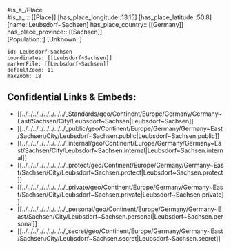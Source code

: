 ﻿---
location: [50.8,13.15] 
mapzoom: [7,12] 
mapmarker: city 
type: City
tags:
- geo/City


SpocWebEntityId: 31963
isDeleted: false
confidential: public

---
#is_a_/Place  
#is_a_ :: [[Place]] 
[has_place_longitude::13.15] 
[has_place_latitude::50.8] 
[name::Leubsdorf~Sachsen] 
has_place_country:: [[Germany]]  
has_place_province:: [[Sachsen]]  
[Population::] 
[Unknown::] 


```leaflet
id: Leubsdorf~Sachsen
coordinates: [[Leubsdorf~Sachsen]] 
markerFile: [[Leubsdorf~Sachsen]] 
defaultZoom: 11 
maxZoom: 18
```


## Confidential Links & Embeds: 
- [[../../../../../../../../_Standards/geo/Continent/Europe/Germany/Germany~East/Sachsen/City/Leubsdorf~Sachsen|Leubsdorf~Sachsen]] 
- [[../../../../../../../../_public/geo/Continent/Europe/Germany/Germany~East/Sachsen/City/Leubsdorf~Sachsen.public|Leubsdorf~Sachsen.public]] 
- [[../../../../../../../../_internal/geo/Continent/Europe/Germany/Germany~East/Sachsen/City/Leubsdorf~Sachsen.internal|Leubsdorf~Sachsen.internal]] 
- [[../../../../../../../../_protect/geo/Continent/Europe/Germany/Germany~East/Sachsen/City/Leubsdorf~Sachsen.protect|Leubsdorf~Sachsen.protect]] 
- [[../../../../../../../../_private/geo/Continent/Europe/Germany/Germany~East/Sachsen/City/Leubsdorf~Sachsen.private|Leubsdorf~Sachsen.private]] 
- [[../../../../../../../../_personal/geo/Continent/Europe/Germany/Germany~East/Sachsen/City/Leubsdorf~Sachsen.personal|Leubsdorf~Sachsen.personal]] 
- [[../../../../../../../../_secret/geo/Continent/Europe/Germany/Germany~East/Sachsen/City/Leubsdorf~Sachsen.secret|Leubsdorf~Sachsen.secret]] 
